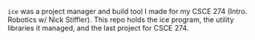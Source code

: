 `ice` was a project manager and build tool I made for my CSCE 274 (Intro.
Robotics w/ Nick Stiffler). This repo holds the ice program, the utility
libraries it managed, and the last project for CSCE 274.
